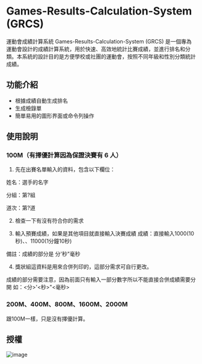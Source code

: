 # Games-Results-Calculation-System (GRCS)
運動會成績計算系統
Games-Results-Calculation-System (GRCS) 是一個專為運動會設計的成績計算系統，用於快速、高效地統計比賽成績，並進行排名和分類。本系統的設計目的是方便學校或社團的運動會，按照不同年級和性別分類統計成績。

## 功能介紹
- 根據成績自動生成排名
- 生成檢錄單
- 簡單易用的圖形界面或命令列操作

## 使用說明
### 100M（有擇優計算因為保證決賽有 6 人）
1. 先在出賽名單輸入的資料，包含以下欄位：

姓名：選手的名字

分組：第?組

道次：第?道

2. 檢查一下有沒有符合你的需求

3. 輸入預賽成績，如果是其他項目就直接輸入決賽成績
成績：直接輸入1000(10秒)、、11000(1分鐘10秒)

備註：成績的部分是 分'秒"毫秒

4. 獎狀組這資料是用來合併列印的，這部分需求可自行更改。

成績的部分需要注意，因為前面只有輸入一部分數字所以不能直接合併成績需要分開
如：<分>'<秒>"<毫秒>

### 200M、400M、800M、1600M、2000M

跟100M一樣，只是沒有擇優計算。

## 授權
![image](https://github.com/user-attachments/assets/549c0b51-1ac1-42cb-95ac-6d754119d3a2)
